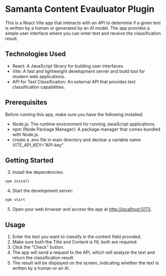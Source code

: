 
# Samanta Content Evauluator Plugin

This is a React Vite app that interacts with an API to determine if a given text is written by a human or generated by an AI model. The app provides a simple user interface where you can enter text and receive the classification result.

## Technologies Used

- React: A JavaScript library for building user interfaces.
- Vite: A fast and lightweight development server and build tool for modern web applications.
- API for Text Classification: An external API that provides text classification capabilities.

## Prerequisites

Before running this app, make sure you have the following installed:

- Node.js: The runtime environment for running JavaScript applications.
- npm (Node Package Manager): A package manager that comes bundled with Node.js.
- create a .env file in main directory and declear a variable name VITE_API_KEY="API-key"

## Getting Started

3. Install the dependencies:

```bash
npm install
```

4. Start the development server:

```bash
npm start
```

5. Open your web browser and access the app at [http://localhost:5173](http://localhost:5173).

## Usage

1. Enter the text you want to classify in the content field provided.
2. Make sure both the Title and Content is fill, both are required.
3. Click the "Check" button.
4. The app will send a request to the API, which will analyze the text and return the classification result.
5. The result will be displayed on the screen, indicating whether the text is written by a human or an AI.
